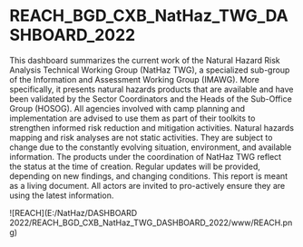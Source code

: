 # REACH_BGD_CXB_NatHaz_TWG_DASHBOARD_2022
This dashboard summarizes the current work of the Natural Hazard Risk Analysis Technical Working Group (NatHaz TWG), a specialized sub-group of the Information and Assessment Working Group (IMAWG). More specifically, it presents natural hazards products that are available and have been validated by the Sector Coordinators and the Heads of the Sub-Office Group (HOSOG).  All agencies involved with camp planning and implementation are advised to use them as part of their toolkits to strengthen informed risk reduction and mitigation activities. Natural hazards mapping and risk analyses are not static activities. They are subject to change due to the constantly evolving situation, environment, and available information. The products under the coordination of NatHaz TWG reflect the status at the time of creation. Regular updates will be provided, depending on new findings, and changing conditions. This report is meant as a living document. All actors are invited to pro-actively ensure they are using the latest information.

![REACH](E:/NatHaz/DASHBOARD 2022/REACH_BGD_CXB_NatHaz_TWG_DASHBOARD_2022/www/REACH.png)
